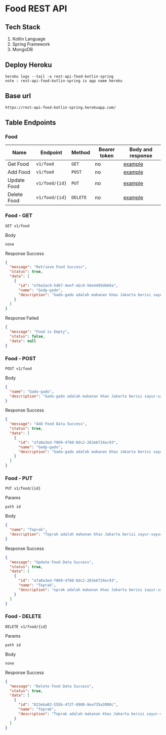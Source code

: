 # Food REST API

## Tech Stack

1. Kotlin Language
2. Spring Framework
3. MongoDB

## Deploy Heroku

```
heroku logs --tail -a rest-api-food-kotlin-spring
note : rest-api-food-kotlin-spring is app name heroku
```

## Base url

```
https://rest-api-food-kotlin-spring.herokuapp.com/
```

## Table Endpoints

### Food

| Name        | Endpoint       | Method   | Bearer token | Body and response         |
|-------------|----------------|----------|--------------|---------------------------|
| Get Food    | `v1/food`      | `GET`    | no           | [example](#food---get)    |
| Add Food    | `v1/food`      | `POST`   | no           | [example](#food---post)   |
| Update Food | `v1/food/{id}` | `PUT`    | no           | [example](#food---put)    |
| Delete Food | `v1/food/{id}` | `DELETE` | no           | [example](#food---delete) |

### Food - GET

```
GET v1/food
```

Body

```
none
```

Response Success

```json
{
  "message": "Retrieve Food Success",
  "status": true,
  "data": [
    {
      "id": "e7ba2ac9-5d67-4eef-abc9-56e4495db68a",
      "name": "Gadp-gado",
      "description": "Gado-gado adalah makanan khas Jakarta berisi sayur-sayuran yang direbus, irisan telur dan tahu, serta ditaburi bawang goreng dan kerupuk."
    }
  ]
}
```

Response Failed

```json
{
  "message": "Food is Empty",
  "status": false,
  "data": null
}
```

### Food - POST

```
POST v1/food
```

Body

```json
{
  "name": "Gado-gado",
  "description": "Gado-gado adalah makanan khas Jakarta berisi sayur-sayuran yang direbus, irisan telur dan tahu, serta ditaburi bawang goreng dan kerupuk."
}
```

Response Success

```json
{
  "message": "Add Food Data Success",
  "status": true,
  "data": [
    {
      "id": "a7a0a3ed-f069-4768-8dc2-263e6724ec93",
      "name": "Gadp-gado",
      "description": "Gado-gado adalah makanan khas Jakarta berisi sayur-sayuran yang direbus, irisan telur dan tahu, serta ditaburi bawang goreng dan kerupuk."
    }
  ]
}
```

### Food - PUT

```
PUT v1/food/{id}
```

Params

```
path id
```

Body

```json
{
  "name": "Toprak",
  "description": "Toprak adalah makanan khas Jakarta berisi sayur-sayuran yang direbus, irisan telur dan tahu, serta ditaburi bawang goreng dan kerupuk."
}
```

Response Success

```json
{
  "message": "Update Food Data Success",
  "status": true,
  "data": [
    {
      "id": "a7a0a3ed-f069-4768-8dc2-263e6724ec93",
      "name": "Toprak",
      "description": "oprak adalah makanan khas Jakarta berisi sayur-sayuran yang direbus, irisan telur dan tahu, serta ditaburi bawang goreng dan kerupuk."
    }
  ]
}
```

### Food - DELETE

```
DELETE v1/food/{id}
```

Params

```
path id
```

Body

```
none
```

Response Success

```json
{
  "message": "Delete Food Data Success",
  "status": true,
  "data": [
    {
      "id": "823eba02-555b-4f27-8980-8eaf35a3000c",
      "name": "Toprak",
      "description": "Toprak adalah makanan khas Jakarta berisi sayur-sayuran yang direbus, irisan telur dan tahu, serta ditaburi bawang goreng dan kerupuk."
    }
  ]
}
```